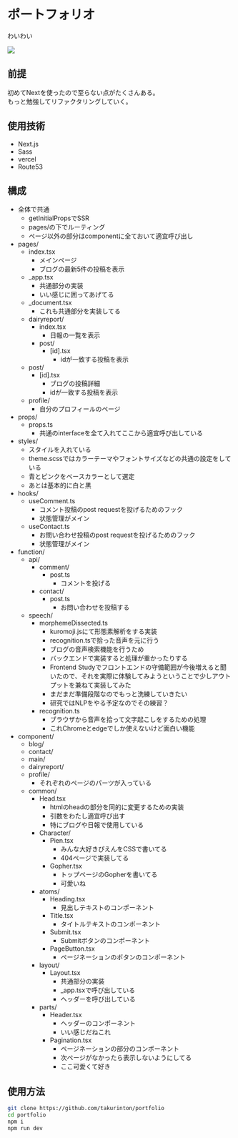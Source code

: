 # ポートフォリオ

わいわい  

![](https://github.com/takurinton/portfolio/blob/master/images/lightouse.png)

## 前提
初めてNextを使ったので至らない点がたくさんある。  
もっと勉強してリファクタリングしていく。

## 使用技術
- Next.js
- Sass
- vercel
- Route53

## 構成
- 全体で共通
  - getInitialPropsでSSR 
  - pages/の下でルーティング
  - ページ以外の部分はcomponentに全ておいて適宜呼び出し
- pages/
  - index.tsx 
    - メインページ
    - ブログの最新5件の投稿を表示
  - _app.tsx
    - 共通部分の実装
    - いい感じに囲ってあげてる
  - _document.tsx
    - これも共通部分を実装してる
  - dairyreport/
    - index.tsx
      - 日報の一覧を表示
    - post/
      - [id].tsx
        - idが一致する投稿を表示
  - post/ 
    - [id].tsx
      - ブログの投稿詳細
      - idが一致する投稿を表示
  - profile/
    - 自分のプロフィールのページ
- props/
  - props.ts
    - 共通のinterfaceを全て入れてここから適宜呼び出している
- styles/
  - スタイルを入れている
  - theme.scssではカラーテーマやフォントサイズなどの共通の設定をしている
  - 青とピンクをベースカラーとして選定
  - あとは基本的に白と黒
- hooks/
  - useComment.ts
    - コメント投稿のpost requestを投げるためのフック
    - 状態管理がメイン
  - useContact.ts
    - お問い合わせ投稿のpost requestを投げるためのフック
    - 状態管理がメイン
- function/
  - api/
    - comment/
      - post.ts
        - コメントを投げる
    - contact/
      - post.ts
        - お問い合わせを投稿する
  - speech/
    - morphemeDissected.ts
      - kuromoji.jsにて形態素解析をする実装
      - recognition.tsで拾った音声を元に行う
      - ブログの音声検索機能を行うため
      - バックエンドで実装すると処理が重かったりする
      - Frontend Studyでフロントエンドの守備範囲が今後増えると聞いたので、それを実際に体験してみようということで少しアウトプットを兼ねて実装してみた
      - まだまだ準備段階なのでもっと洗練していきたい
      - 研究ではNLPをやる予定なのでその練習？
    - recognition.ts
      - ブラウザから音声を拾って文字起こしをするための処理
      - これChromeとedgeでしか使えないけど面白い機能
- component/
  - blog/
  - contact/
  - main/
  - dairyreport/
  - profile/
    - それぞれのページのパーツが入っている
  - common/
    - Head.tsx
      - htmlのheadの部分を同的に変更するための実装
      - 引数をわたし適宜呼び出す
      - 特にブログや日報で使用している
    - Character/
      - Pien.tsx
        - みんな大好きぴえんをCSSで書いてる
        - 404ページで実装してる
      - Gopher.tsx
        - トップページのGopherを書いてる
        - 可愛いね
    - atoms/
      - Heading.tsx
        - 見出しテキストのコンポーネント
      - Title.tsx
        - タイトルテキストのコンポーネント
      - Submit.tsx
        - Submitボタンのコンポーネント
      - PageButton.tsx
        - ページネーションのボタンのコンポーネント
    - layout/
      - Layout.tsx
        - 共通部分の実装
        - _app.tsxで呼び出している
        - ヘッダーを呼び出している
    - parts/
      - Header.tsx
        - ヘッダーのコンポーネント
        - いい感じだねこれ
      - Pagination.tsx
        - ページネーションの部分のコンポーネント
        - 次ページがなかったら表示しないようにしてる
        - ここ可愛くて好き

## 使用方法
```bash
git clone https://github.com/takurinton/portfolio
cd portfolio
npm i
npm run dev
```